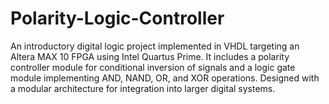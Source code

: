 # Polarity-Logic-Controller
An introductory digital logic project implemented in VHDL targeting an Altera MAX 10 FPGA using Intel Quartus Prime. It includes a polarity controller module for conditional inversion of signals and a logic gate module implementing AND, NAND, OR, and XOR operations. Designed with a modular architecture for integration into larger digital systems.
